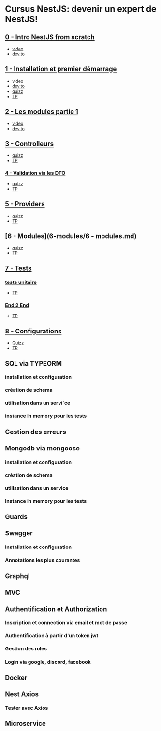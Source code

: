 # Cursus NestJS: devenir un expert de NestJS!

## [0 - Intro NestJS from scratch](./0-nest-from-scratch/0-nest-from-scratch.md)
- [video](https://www.youtube.com/watch?v=uW2wakcgmZI&t=8s)
- [dev.to](https://dev.to/webeleon/0-nest-js-from-scratch-20b1)

## [1 - Installation et premier démarrage](./1-installation/1-installation.md)
- [video](https://www.youtube.com/watch?v=AJb6B5iECQU)
- [dev.to](https://dev.to/webeleon/1-installation-de-nest-4mbd)
- [quizz](./1-installation/quizz.md)
- [TP](./1-installation/TP.md)

## [2 - Les modules partie 1](./2-les-modules-partie-1/2-les-modules-partie-1.md)
- [video]()
- [dev.to]()

## [3 - Controlleurs](3-controllers/3-controllers.md)
- [quizz](3-controllers/quizz.md)
- [TP](3-controllers/TP.md)

### [4 - Validation via les DTO](4-validation-via-dto/4-validation-via-dto.md)
- [quizz](4-validation-via-dto/quizz.md)
- [TP](4-validation-via-dto/TP.md)

## [5 - Providers](5-providers/5-providers.md)
- [quizz](5-providers/quizz.md)
- [TP](5-providers/TP.md)

## [6 - Modules](6-modules/6 - modules.md)
- [quizz](6-modules/quizz.md)
- [TP](6-modules/TP.md)

## [7 - Tests](7-tests/5-tests.md)
### [tests unitaire](7-tests/5-tests-unitaires.md)
- [TP](7-tests/TP-test-unitiaire.md)
### [End 2 End](7-tests/5-tests-e2e.md)
- [TP](7-tests/TP-test-e2e.md)

## [8 - Configurations](8-configurations/8-configurations.md)
- [Quizz](8-configurations/8-quizz.md)
- [TP](8-configurations/8-TP.md)

## SQL via TYPEORM
### installation et configuration
### création de schema
### utilisation dans un servi`ce
### Instance in memory pour les tests

## Gestion des erreurs

## Mongodb via mongoose
### installation et configuration
### création de schema
### utilisation dans un service
### Instance in memory pour les tests

## Guards

## Swagger
### Installation et configuration
### Annotations les plus courantes

## Graphql

## MVC

## Authentification et Authorization
### Inscription et connection via email et mot de passe
### Authentification à partir d'un token jwt
### Gestion des roles
### Login via google, discord, facebook

## Docker

## Nest Axios
### Tester avec Axios

## Microservice

